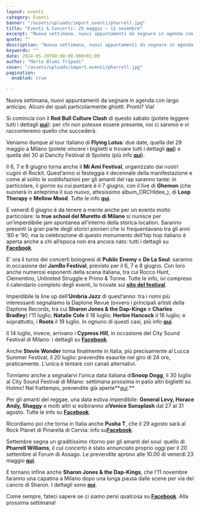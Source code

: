 ```yaml
---
layout: eventi
category: Eventi
banner: "/assets/uploads/import.eventi/pharrell.jpg"
title: "Eventi & Concerti: 25 maggio – 11 novembre"
excerpt: "Nuova settimana, nuovi appuntamenti da segnare in agenda con largo anticipo. Alcuni dei quali particolarmente ghiotti. Pronti? Via! Si comincia con il Red Bull Culture Clash di questo sabato (potete leggere tutti i dettagli qui): per chi non potesse essere presente, noi ci saremo e vi racconteremo quello che succederà. Veniamo dunque al tour italiano [&hellip"
quote: ""
description: "Nuova settimana, nuovi appuntamenti da segnare in agenda con largo anticipo. Alcuni dei quali particolarmente ghiotti. Pronti? Via! Si comincia con il Red Bull Culture Clash di questo sabato (potete leggere tutti i dettagli qui): per chi non potesse essere presente, noi ci saremo e vi racconteremo quello che succederà. Veniamo dunque al tour italiano [&hellip"
keywords: ""
date: 2014-05-20T00:00:00.000+01:00
author: "Marta Blumi Tripodi"
cover: "/assets/uploads/import.eventi/pharrell.jpg"
pagination:
  enabled: true

---
```


[](https://hotmc.com/wp-content/uploads/2014/05/pharrell.jpg)

Nuova settimana, nuovi appuntamenti da segnare in agenda con largo anticipo. Alcuni dei quali particolarmente ghiotti. Pronti? Via!

Si comincia con il **Red Bull Culture Clash** di questo sabato (potete leggere tutti i dettagli [**qui**](https://hotmc.com/tra-una-settimana-il-red-bull-culture-clash-arriva-a-milano/ "http://hotmc.com/tra-una-settimana-il-red-bull-culture-clash-arriva-a-milano/")): per chi non potesse essere presente, noi ci saremo e vi racconteremo quello che succederà.

Veniamo dunque al tour italiano di **Flying Lotus**: due date, quella del 29 maggio a Milano (potete vincere i biglietti e trovare tutti i dettagli [**qui**](https://hotmc.com/competition-flying-lotus-vinci-i-biglietti-per-il-concerto-di-milano/ "http://hotmc.com/competition-flying-lotus-vinci-i-biglietti-per-il-concerto-di-milano/")) e quella del 30 al Dancity Festival di Spoleto (più info **[qui](https://www.facebook.com/dnaconcertieproduzioni/photos/a.185137644864810.40950.141382855906956/712585675453335/?type=1&theater "https://www.facebook.com/dnaconcertieproduzioni/photos/a.185137644864810.40950.141382855906956/712585675453335/?type=1&theater")**).

Il 6, 7 e 8 giugno torna anche il **Mi Ami Festival**, organizzato dai nostri cugini di Rockit. Quest’anno si festeggia il decennale della manifestazione e come al solito le soddisfazioni per gli amanti del rap saranno tante: in particolare, il giorno su cui puntare è il 7 giugno, con il live di **Ghemon** (che suonerà in anteprima il suo nuovo, attesissimo album_ORCHIdee_), di **Loop Therapy** e **Mellow Mood**. Tutte le info [**qui**](http://www.rockit.it/miami/2014/ "http://www.rockit.it/miami/2014/").

E venerdì 6 giugno è da tenere a mente anche per un evento molto particolare: la **true school del Muretto di Milano** si riunisce per un’imperdibilie jam spontanea all’interno della storica location. Saranno presenti la gran parte degli storici pionieri che lo frequentavano tra gli anni ’80 e ’90, ma la celebrazione di questo monumento dell’hip hop italiano è aperta anche a chi all’epoca non era ancora nato: tutti i dettagli su [**Facebook**](https://www.facebook.com/events/241275949395967/ "https://www.facebook.com/events/241275949395967/").

E’ ora il turno dei concerti bolognesi di **Public Enemy** e **De La Soul**: saranno in occasione del **JamBo Festival**, previsto per il 6, 7 e 8 giugno. Con loro anche numerosi esponenti della scena italiana, tra cui Rocco Hunt, Clementino, Unlimited Struggle e Primo & Torme. Tutte le info, ivi compreso il calendario completo degli eventi, lo trovate sul [**sito del festival**](http://www.thejambofestival.it/the-jambo-live/ "http://www.thejambofestival.it/the-jambo-live/").

Imperdibile la line up dell’**Umbria Jazz** di quest’anno: tra i nomi più interessanti segnaliamo la Daptone Revue (ovvero i principali artisti della Daptone Records, tra cui **Sharon Jones & the Dap-Kings** e **Charles Bradley**) l’11 luglio; **Natalie Cole** il 18 luglio; **Herbie Hancock** il 16 luglio; e soprattutto, i **Roots** il 19 luglio. In ognuno di questi casi, più info [**qui**](http://www.umbriajazz.com/pagine/artisti-000 "http://www.umbriajazz.com/pagine/artisti-000").

Il 14 luglio, invece, arrivano i **Cypress Hill**, in occasione del City Sound Festival di Milano: i dettagli su [**Facebook**](https://www.facebook.com/events/526307467480920/ "https://www.facebook.com/events/526307467480920/").

Anche **Stevie Wonder** torna finalmente in Italia, più precisamente al Lucca Summer Festival, il 20 luglio: prevendite esaurite nel giro di 24 ore, praticamente. L’unica è tentare con canali alternativi.

Torniamo anche a segnalarvi l’unica data italiana di**Snoop Dogg**, il 30 luglio al City Sound Festival di Milano: settimana prossima in palio altri biglietti su Hotmc! Nel frattempo, prevendite già aperte**[qui](http://www.ticketone.it/biglietti.html?affiliate=ITT&fun=search&action=search&doc=search%2Fsearch&detailadoc=erdetaila&detailbdoc=evdetailb&kudoc=artist&sort%5Fby=score&sort%5Fdirection=desc&fuzzy=yes&suchbegriff=Snoop+Dogg "http://www.ticketone.it/biglietti.html?affiliate=ITT&fun=search&action=search&doc=search%2Fsearch&detailadoc=erdetaila&detailbdoc=evdetailb&kudoc=artist&sort_by=score&sort_direction=desc&fuzzy=yes&suchbegriff=Snoop+Dogg").**

Per gli amanti del reggae, una data estiva imperdibile: **General Levy, Horace Andy, Shaggy** e molti altri si esibiranno al**Venice Sunsplash** dal 27 al 31 agosto. Tutte le info su [**Facebook**](https://www.facebook.com/events/228206327383291/?ref=5 "https://www.facebook.com/events/228206327383291/?ref=5").

Ricordiamo poi che torna in Italia anche **Pusha T**, che il 29 agosto sarà al Rock Planet di Pinarella di Cervia: info su[**Facebook**](https://www.facebook.com/events/700222740020067 "https://www.facebook.com/events/700222740020067").

Settembre segna un graditissimo ritorno per gli amanti del soul: quello di **Pharrell Williams**, il cui concerto è stato annunciato proprio oggi per il 20 settembre al Forum di Assago. Le prevendite aprono alle 10.00 di venerdì 23 maggio [**qui**](https://www.livenation.it/ "http://www.livenation.it/").

E tornano infine anche **Sharon Jones & the Dap-Kings**, che l’11 novembre faranno una capatina a Milano dopo una lunga pausa dalle scene per via del cancro di Sharon. I dettagli sono [**qui**](https://www.facebook.com/dnaconcertieproduzioni/photos/a.185137644864810.40950.141382855906956/752195684825667/?type=1 "https://www.facebook.com/dnaconcertieproduzioni/photos/a.185137644864810.40950.141382855906956/752195684825667/?type=1").

Come sempre, fateci sapere se ci siamo persi qualcosa su [**Facebook**](https://www.facebook.com/hotmcmag "https://www.facebook.com/hotmcmag"). Alla prossima settimana!